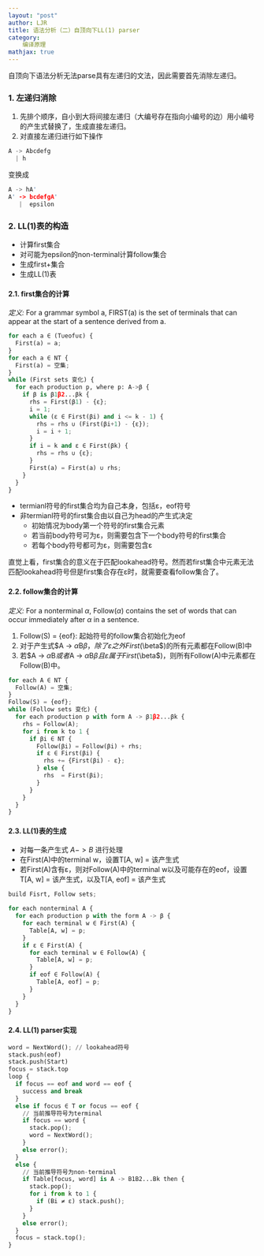 ```yaml
---
layout: "post"
author: LJR
title: 语法分析（二）自顶向下LL(1) parser
category:
    编译原理
mathjax: true
---
```


自顶向下语法分析无法parse具有左递归的文法，因此需要首先消除左递归。

### 1. 左递归消除

1. 先排个顺序，自小到大将间接左递归（大编号存在指向小编号的边）用小编号的产生式替换了，生成直接左递归。
2. 对直接左递归进行如下操作

```rust
A -> Abcdefg
  | h
```

变换成

```rust
A -> hA'
A' -> bcdefgA'
   |  epsilon
```

### 2. LL(1)表的构造

+ 计算first集合
+ 对可能为epsilon的non-terminal计算follow集合
+ 生成first+集合
+ 生成LL(1)表

#### 2.1. first集合的计算

*定义:* For a grammar symbol a, FIRST(a) is the set of terminals that can appear at the start of a sentence derived from a.

```python
for each a ∈ (T∪eof∪ε) {
  First(a) = a;
}
for each a ∈ NT {
  First(a) = 空集;
}
while (First sets 变化) {
  for each production p, where p: A->β {
    if β is β1β2...βk {
      rhs = First(β1) - {ε};
      i = 1;
      while (ε ∈ First(βi) and i <= k - 1) {
        rhs = rhs ∪ (First(βi+1) - {ε});
        i = i + 1;
      }
      if i = k and ε ∈ First(βk) {
        rhs = rhs ∪ {ε};
      }
      First(a) = First(a) ∪ rhs;
    }
  }
}
```

+ termianl符号的first集合均为自己本身，包括ε，eof符号
+ 非termianl符号的first集合由以自己为head的产生式决定
  + 初始情况为body第一个符号的first集合元素
  + 若当前body符号可为ε，则需要包含下一个body符号的first集合
  + 若每个body符号都可为ε，则需要包含ε

直觉上看，first集合的意义在于匹配lookahead符号。然而若first集合中元素无法匹配lookahead符号但是first集合存在ε时，就需要查看follow集合了。

#### 2.2. follow集合的计算

*定义:* For a nonterminal $\alpha$, Follow($\alpha$) contains the set of words that can occur immediately after $\alpha$ in a sentence.

1. Follow(S) = {eof}: 起始符号的follow集合初始化为eof
2. 对于产生式$A -> $\alpha$B$\beta$$，除了ε之外First($\beta$)的所有元素都在Follow(B)中
3. 若$A -> $\alpha$B$或者$A -> $\alpha$B$\beta$$且ε属于First($\beta$)，则所有Follow(A)中元素都在Follow(B)中。

```python
for each A ∈ NT {
  Follow(A) = 空集;
}
Follow(S) = {eof};
while (Follow sets 变化) {
  for each production p with form A -> β1β2...βk {
    rhs = Follow(A);
    for i from k to 1 {
      if βi ∈ NT {
        Follow(βi) = Follow(βi) + rhs;
        if ε ∈ First(βi) {
          rhs += {First(βi) - ε};
        } else {
          rhs  = First(βi);
        }
      }
    }
  }
}
```

#### 2.3. LL(1)表的生成

+ 对每一条产生式 $A->B$ 进行处理
+ 在First(A)中的terminal w，设置T[A, w] = 该产生式
+ 若First(A)含有ε，则对Follow(A)中的terminal w以及可能存在的eof，设置T[A, w] = 该产生式，以及T[A, eof] = 该产生式

```python
build Fisrt, Follow sets;

for each nonterminal A {
  for each production p with the form A -> β {
    for each terminal w ∈ First(A) {
      Table[A, w] = p;
    }
    if ε ∈ First(A) {
      for each terminal w ∈ Follow(A) {
        Table[A, w] = p;
      }
      if eof ∈ Follow(A) {
        Table[A, eof] = p;
      }
    }
  }
}
```

#### 2.4. LL(1) parser实现

```python
word = NextWord(); // lookahead符号
stack.push(eof)
stack.push(Start)
focus = stack.top
loop {
  if focus == eof and word == eof {
    success and break
  }
  else if focus ∈ T or focus == eof {
    // 当前推导符号为terminal
    if focus == word {
      stack.pop();
      word = NextWord();
    }
    else error();
  }
  else {
    // 当前推导符号为non-terminal
    if Table[focus, word] is A -> B1B2...Bk then {
      stack.pop();
      for i from k to 1 {
        if (Bi ≠ ε) stack.push();
      }
    }
    else error();
  }
  focus = stack.top();
}
```
